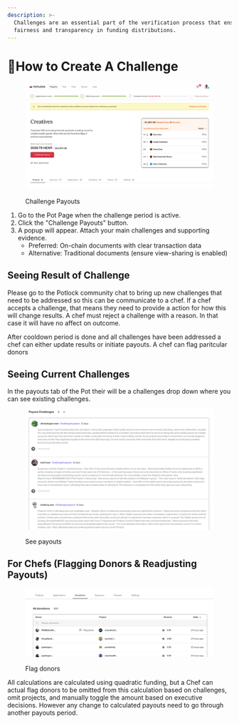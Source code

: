 ```yaml
---
description: >-
  Challenges are an essential part of the verification process that ensure
  fairness and transparency in funding distributions.
---
```


# 📝How to Create A Challenge

<figure><img src="../../.gitbook/assets/image (22).png" alt=""><figcaption><p>Challenge Payouts</p></figcaption></figure>

1. Go to the Pot Page when the challenge period is active.
2. Click the "Challenge Payouts" button.
3. A popup will appear. Attach your main challenges and supporting evidence.
   * Preferred: On-chain documents with clear transaction data
   * Alternative: Traditional documents (ensure view-sharing is enabled)

## Seeing Result of Challenge

Please go to the Potlock community chat to bring up new challenges that need to be addressed so this can be communicate to a chef. If a chef accepts a challenge, that means they need to provide a action for how this will change results. A chef must reject a challenge with a reason. In that case it will have no affect on outcome.&#x20;

After cooldown period is done and all challenges have been addressed a chef can either update results or initiate payouts. A chef can flag paritcular donors



## Seeing Current Challenges

In the payouts tab of the Pot their will be a challenges drop down where you can see existing challenges.&#x20;

<figure><img src="../../.gitbook/assets/Screenshot 2024-06-08 at 9.26.38 PM.png" alt=""><figcaption><p>See payouts</p></figcaption></figure>

## For Chefs (Flagging Donors & Readjusting Payouts)

<figure><img src="../../.gitbook/assets/flagdonor.png" alt=""><figcaption><p>Flag donors</p></figcaption></figure>

All calculations are calculated using quadratic funding, but a Chef can actual flag donors to be omitted from this calculation based on challenges, omit projects, and manually toggle the amount based on executive decisions. However any change to calculated payouts need to go through another payouts period.&#x20;
